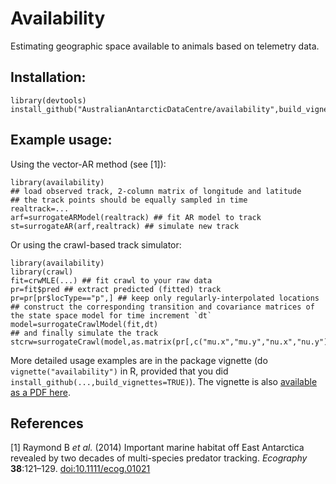 # Availability

Estimating geographic space available to animals based on telemetry data.

## Installation:
```
library(devtools)
install_github("AustralianAntarcticDataCentre/availability",build_vignettes=TRUE)
```

## Example usage:
Using the vector-AR method (see [1]):
```{r}
library(availability)
## load observed track, 2-column matrix of longitude and latitude
## the track points should be equally sampled in time
realtrack=...
arf=surrogateARModel(realtrack) ## fit AR model to track
st=surrogateAR(arf,realtrack) ## simulate new track
```

Or using the crawl-based track simulator:
```{r}
library(availability)
library(crawl)
fit=crwMLE(...) ## fit crawl to your raw data
pr=fit$pred ## extract predicted (fitted) track
pr=pr[pr$locType=="p",] ## keep only regularly-interpolated locations
## construct the corresponding transition and covariance matrices of the state space model for time increment `dt`
model=surrogateCrawlModel(fit,dt)
## and finally simulate the track
stcrw=surrogateCrawl(model,as.matrix(pr[,c("mu.x","mu.y","nu.x","nu.y")]),pr$date)
```

More detailed usage examples are in the package vignette (do `vignette("availability")` in R, provided that you did `install_github(...,build_vignettes=TRUE)`). The vignette is also [available as a PDF here](./vignettes/availability.pdf?raw=true).

## References
[1] Raymond B *et al.* (2014) Important marine habitat off East Antarctica revealed by two decades of multi-species predator tracking. *Ecography* **38**:121–129. [doi:10.1111/ecog.01021](http://dx.doi.org/10.1111/ecog.01021)
